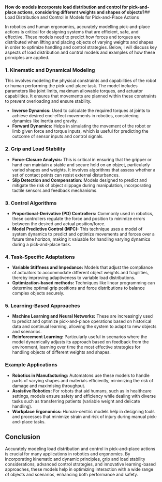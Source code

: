 **How do models incorporate load distribution and control for pick-and-place actions, considering different weights and shapes of objects?**## Load Distribution and Control in Models for Pick-and-Place Actions

In robotics and human ergonomics, accurately modelling pick-and-place actions is critical for designing systems that are efficient, safe, and effective. These models need to predict how forces and torques are distributed when lifting and placing objects of varying weights and shapes in order to optimize handling and control strategies. Below, I will discuss key aspects of load distribution and control models and examples of how these principles are applied.

### 1. **Kinematic and Dynamical Modeling**

This involves modeling the physical constraints and capabilities of the robot or human performing the pick-and-place task. The model includes parameters like joint limits, maximum allowable torques, and actuator capabilities. It ensures that movements are planned within these constraints to prevent overloading and ensure stability.

- **Inverse Dynamics:** Used to calculate the required torques at joints to achieve desired end-effect movements in robotics, considering dynamics like inertia and gravity.
- **Forward Dynamics:** Helps in simulating the movement of the robot or limb given force and torque inputs, which is useful for predicting the outcome of sensor inputs and control signals.

### 2. **Grip and Load Stability**

- **Force-Closure Analysis:** This is critical in ensuring that the gripper or hand can maintain a stable and secure hold on an object, particularly varied shapes and weights. It involves algorithms that assess whether a set of contact points can resist external disturbances.
- **Slip Detection and Compensation:** Models designed to predict and mitigate the risk of object slippage during manipulation, incorporating tactile sensors and feedback mechanisms.

### 3. **Control Algorithms**

- **Proportional-Derivative (PD) Controllers:** Commonly used in robotics, these controllers regulate the force and position to minimize errors between the desired and actual position/force.
- **Model Predictive Control (MPC):** This technique uses a model of system dynamics to predict and optimize movements and forces over a future time horizon, making it valuable for handling varying dynamics during a pick-and-place task.

### 4. **Task-Specific Adaptations**

- **Variable Stiffness and Impedance:** Models that adjust the compliance of actuators to accommodate different object weights and fragilities, thereby improving adaptiveness to variable load distributions.
- **Optimization-based methods:** Techniques like linear programming can determine optimal grip positions and force distributions to balance complex objects securely.

### 5. **Learning-Based Approaches**

- **Machine Learning and Neural Networks:** These are increasingly used to predict and optimize pick-and-place operations based on historical data and continual learning, allowing the system to adapt to new objects and scenarios.
- **Reinforcement Learning:** Particularly useful in scenarios where the model dynamically adjusts its approach based on feedback from the environment, learning over time the most effective strategies for handling objects of different weights and shapes.

### Example Applications

- **Robotics in Manufacturing:** Automatons use these models to handle parts of varying shapes and materials efficiently, minimizing the risk of damage and maximising throughput.
- **Assistive Robotics:** For robots that aid humans, such as in healthcare settings, models ensure safety and efficiency while dealing with diverse tasks such as transferring patients (variable weight and delicate handling).
- **Workplace Ergonomics:** Human-centric models help in designing tools and processes that minimize strain and risk of injury during manual pick-and-place tasks.

## Conclusion

Accurately modeling load distribution and control in pick-and-place actions is crucial for many applications in robotics and ergonomics. By incorporating kinematic and dynamic principles, grip and load stability considerations, advanced control strategies, and innovative learning-based approaches, these models help in optimizing interaction with a wide range of objects and scenarios, enhancing both performance and safety.